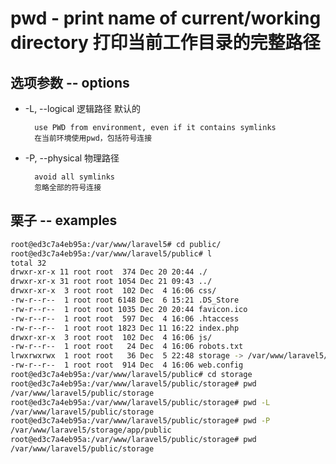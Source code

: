 # pwd - print name of current/working directory 打印当前工作目录的完整路径

## 选项参数 -- options

- -L, --logical 逻辑路径  默认的

        use PWD from environment, even if it contains symlinks
        在当前环境使用pwd，包括符号连接

- -P, --physical 物理路径

        avoid all symlinks
        忽略全部的符号连接

## 栗子 -- examples

```bash
root@ed3c7a4eb95a:/var/www/laravel5# cd public/
root@ed3c7a4eb95a:/var/www/laravel5/public# l
total 32
drwxr-xr-x 11 root root  374 Dec 20 20:44 ./
drwxr-xr-x 31 root root 1054 Dec 21 09:43 ../
drwxr-xr-x  3 root root  102 Dec  4 16:06 css/
-rw-r--r--  1 root root 6148 Dec  6 15:21 .DS_Store
-rw-r--r--  1 root root 1035 Dec 20 20:44 favicon.ico
-rw-r--r--  1 root root  597 Dec  4 16:06 .htaccess
-rw-r--r--  1 root root 1823 Dec 11 16:22 index.php
drwxr-xr-x  3 root root  102 Dec  4 16:06 js/
-rw-r--r--  1 root root   24 Dec  4 16:06 robots.txt
lrwxrwxrwx  1 root root   36 Dec  5 22:48 storage -> /var/www/laravel5/storage/app/public/
-rw-r--r--  1 root root  914 Dec  4 16:06 web.config
root@ed3c7a4eb95a:/var/www/laravel5/public# cd storage
root@ed3c7a4eb95a:/var/www/laravel5/public/storage# pwd
/var/www/laravel5/public/storage
root@ed3c7a4eb95a:/var/www/laravel5/public/storage# pwd -L
/var/www/laravel5/public/storage
root@ed3c7a4eb95a:/var/www/laravel5/public/storage# pwd -P
/var/www/laravel5/storage/app/public
root@ed3c7a4eb95a:/var/www/laravel5/public/storage# pwd
/var/www/laravel5/public/storage
```
